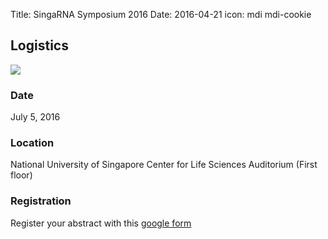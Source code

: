 Title: SingaRNA Symposium 2016
Date: 2016-04-21
icon: mdi mdi-cookie

## Logistics

![](http://www2.convention.co.jp/rna2016/images/head_top.png)

### Date

July 5, 2016

### Location

National University of Singapore
Center for Life Sciences
Auditorium (First floor)

### Registration

Register your abstract with this [google form](http://example.com)
